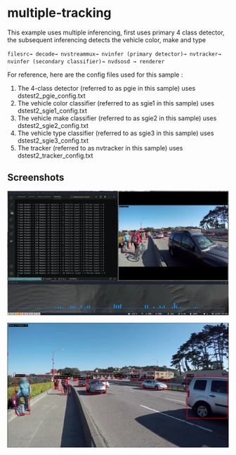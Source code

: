 # multiple-tracking

This example uses multiple inferencing, first uses primary 4 class detector, the subsequent inferencing detects the vehicle color, make and type

`filesrc→ decode→ nvstreammux→ nvinfer (primary detector)→ nvtracker→ nvinfer (secondary classifier)→ nvdsosd → renderer`

For reference, here are the config files used for this sample :
1. The 4-class detector (referred to as pgie in this sample) uses
    dstest2_pgie_config.txt
2. The vehicle color classifier (referred to as sgie1 in this sample) uses
    dstest2_sgie1_config.txt
3. The vehicle make classifier (referred to as sgie2 in this sample) uses
    dstest2_sgie2_config.txt
4. The vehicle type classifier (referred to as sgie3 in this sample) uses
    dstest2_sgie3_config.txt
5. The tracker (referred to as nvtracker in this sample) uses
    dstest2_tracker_config.txt

## Screenshots

![1](screenshots/1.png)

![2](screenshots/2.png)
